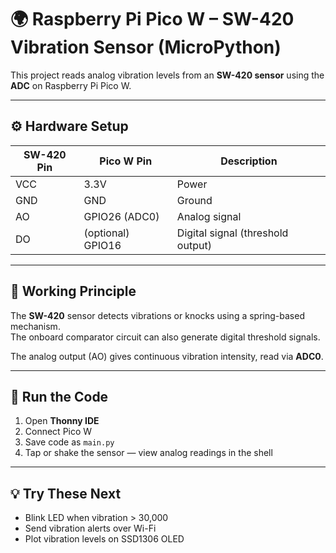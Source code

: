 # 🌍 Raspberry Pi Pico W – SW-420 Vibration Sensor (MicroPython)

This project reads analog vibration levels from an **SW-420 sensor** using the **ADC** on Raspberry Pi Pico W.

---

## ⚙️ Hardware Setup
| SW-420 Pin | Pico W Pin | Description |
|-------------|-------------|-------------|
| VCC | 3.3V | Power |
| GND | GND | Ground |
| AO | GPIO26 (ADC0) | Analog signal |
| DO | (optional) GPIO16 | Digital signal (threshold output) |

---

## 🧠 Working Principle
The **SW-420** sensor detects vibrations or knocks using a spring-based mechanism.  
The onboard comparator circuit can also generate digital threshold signals.

The analog output (AO) gives continuous vibration intensity, read via **ADC0**.

---

## 🚀 Run the Code
1. Open **Thonny IDE**  
2. Connect Pico W  
3. Save code as `main.py`  
4. Tap or shake the sensor — view analog readings in the shell  

---

## 💡 Try These Next
- Blink LED when vibration > 30,000  
- Send vibration alerts over Wi-Fi  
- Plot vibration levels on SSD1306 OLED
